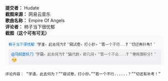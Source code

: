 **提交者：** Hudate \
**截图来源：** 网易云音乐 \
**歌曲名称：** Empire Of Angels \
**评论者：**  柿子当下很忧郁 \
**截图（这个可有可无）** ![avatar](https://www.github.com/hudate/MusicDiscuss/blob/master/%E9%80%97%E9%80%BC%E7%B1%BB%E8%AF%84%E8%AE%BA/%E6%88%AA%E5%9B%BE/%E7%BD%91%E6%98%93%E4%BA%91%E9%9F%B3%E4%B9%90-Empire%20Of%20Angels-%E6%9F%BF%E5%AD%90%E5%BD%93%E4%B8%8B%E5%BE%88%E5%BF%A7%E9%83%81.png?raw=true)    

    评论内容： “学渣，此去何为？”“窥试卷，打小抄。”“若一个不行......？”“切还有补考！”
